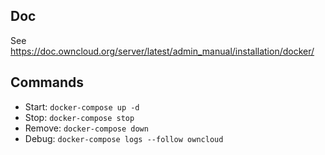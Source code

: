 ## Doc

See https://doc.owncloud.org/server/latest/admin_manual/installation/docker/

## Commands

* Start: `docker-compose up -d`
* Stop: `docker-compose stop`
* Remove: `docker-compose down`
* Debug: `docker-compose logs --follow owncloud`
